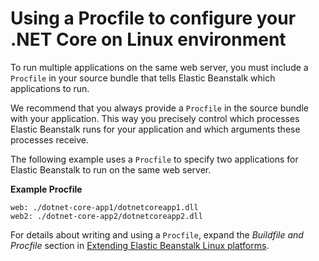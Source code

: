 # Using a Procfile to configure your \.NET Core on Linux environment<a name="dotnet-linux-procfile"></a>

To run multiple applications on the same web server, you must include a `Procfile` in your source bundle that tells Elastic Beanstalk which applications to run\.

We recommend that you always provide a `Procfile` in the source bundle with your application\. This way you precisely control which processes Elastic Beanstalk runs for your application and which arguments these processes receive\.

The following example uses a `Procfile` to specify two applications for Elastic Beanstalk to run on the same web server\.

**Example Procfile**  

```
web: ./dotnet-core-app1/dotnetcoreapp1.dll
web2: ./dotnet-core-app2/dotnetcoreapp2.dll
```

For details about writing and using a `Procfile`, expand the *Buildfile and Procfile* section in [Extending Elastic Beanstalk Linux platforms](platforms-linux-extend.md)\.